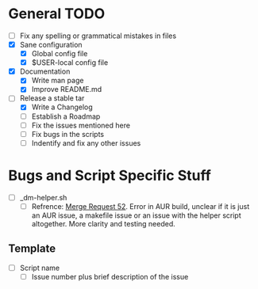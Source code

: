 # General TODO 
- [ ] Fix any spelling or grammatical mistakes in files
- [x] Sane configuration
	- [x] Global config file
	- [x] $USER-local config file
- [x] Documentation 
	- [x] Write man page
	- [x] Improve README.md
- [ ] Release a stable tar
	- [x] Write a Changelog
	- [ ] Establish a Roadmap
	- [ ] Fix the issues mentioned here
	- [ ] Fix bugs in the scripts
	- [ ] Indentify and fix any other issues
# Bugs and Script Specific Stuff
- [ ] \_dm-helper.sh
	- [ ] Refrence: [Merge Request 52](https://gitlab.com/dwt1/dmscripts/-/merge_requests/52). Error in AUR build, unclear if it is just an AUR issue, a makefile issue or an issue with the helper script altogether. More clarity and testing needed.
## Template
- [ ] Script name
	- [ ] Issue number plus brief description of the issue
